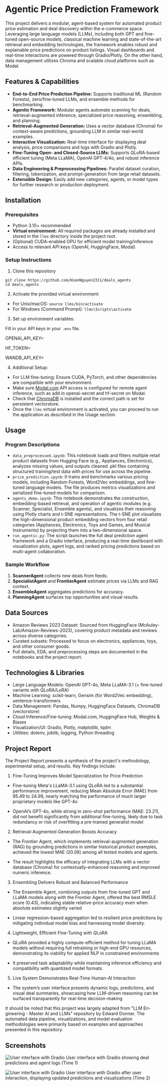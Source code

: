 # Agentic Price Prediction Framework

This project delivers a modular, agent-based system for automated product price estimation and deal discovery within the e-commerce space. Leveraging large language models (LLMs), including both GPT and fine-tuned open-source models, classical machine learning and state-of-the-art retrieval and embedding technologies, the framework enables robust and explainable price predictions on product listings. Visual dashboards and real-time interactions are powered through Gradio/Plotly. On the other hand, data management utilizes Chroma and scalable cloud platforms such as Modal.

## Features & Capabilities

- **End-to-End Price Prediction Pipeline:** Supports traditional ML (Random Forests), zero/fine-tuned LLMs, and ensemble methods for benchmarking.
- **Agentic Framework:** Modular agents automate scanning for deals, retrieval-augmented inference, specialized price reasoning, ensembling, and planning.
- **Retrieval-Augmented Generation:** Uses a vector database (Chroma) for context-aware predictions, grounding LLM in similar real-world examples.
- **Interactive Visualization:** Real-time interface for displaying deal analysis, price comparisons and logs with Gradio and Plotly.
- **Fine-Tuning Open- and Closed-Source LLMs:** Supports QLoRA-based efficient tuning (Meta LLaMA), OpenAI GPT-4/4o, and robust inference APIs.
- **Data Engineering & Preprocessing Pipelines:** Parallel dataset curation, filtering, tokenization, and prompt-generation from large retail datasets.
- **Extensible Design:** Easily add new categories, agents, or model types for further research or production deployment.

## Installation

### Prerequisites


- Python 3.10+ recommended
- **Virtual environment:** All required packages are already installed and stored in the `llms` directory inside the project root.
- (Optional) CUDA-enabled GPU for efficient model training/inference
- Access to relevant API keys (OpenAI, HuggingFace, Modal)

### Setup Instructions

1. Clone this repository
```
git clone https://github.com/HienNguyen2311/deals_agents
cd deals_agents
```
2. Activate the provided virtual environment:
* For Unix/macOS: ```source llms/bin/activate```
* For Windows (Command Prompt): ```llms\Scripts\activate```

3. Set up environment variables:

Fill in your API keys in your `.env` file.

<p>OPENAI_API_KEY=</p>
<p>HF_TOKEN=</p>
<p>WANDB_API_KEY=</p>

4. Additional Setup:

* For LLM fine-tuning: Ensure CUDA, PyTorch, and other dependencies are compatible with your environment.
* Make sure [Modal.com](https://modal.com/) API access is configured for remote agent inference, such as add in openai-secret and hf-secret on Modal.
* Check that [ChromaDB](https://www.trychroma.com/) is installed and the correct path is set for persistent vectorstore.
* Once the `llms` virtual environment is activated, you can proceed to run the application as described in the Usage section.

## Usage

### Program Descriptions

* ```data_preprocessed.ipynb```: This notebook loads and filters multiple retail product datasets from Hugging Face (e.g., Appliances, Electronics), analyzes missing values, and outputs cleaned .pkl files containing structured training/test data with prices for use across the pipeline.
* ```price_prediction.ipynb```: It trains and benchmarks various pricing models, including Random Forests, Word2Vec embeddings, and fine-tuned language models. The file produces metrics visualizations and serialized fine-tuned models for comparison.
* ```agents_demo.ipynb```: This notebook demonstrates the construction, embedding-based retrieval, and operation of agentic modules (e.g. Scanner, Specialist, Ensemble agents), and visualizes their reasoning using Plotly charts and t-SNE representations. The t-SNE plot visualizes the high-dimensional product embedding vectors from four retail categories (Appliances, Electronics, Toys and Games, and Musical Instruments) by projecting them into a two-dimensional space.
* ```run_agentic.py```: The script launches the full deal prediction agent framework and a Gradio interface, producing a real-time dashboard with visualization plots, agent logs, and ranked pricing predictions based on multi-agent collaboration.

### Sample Workflow

1. **ScannerAgent** collects new deals from feeds.
2. **SpecialistAgent** and **FrontierAgent** estimate prices via LLMs and RAG context.
3. **EnsembleAgent** aggregates predictions for accuracy.
4. **PlanningAgent** surfaces top opportunities and visual results.

## Data Sources

* Amazon Reviews 2023 Dataset: Sourced from HuggingFace (McAuley-Lab/Amazon-Reviews-2023), covering product metadata and reviews across diverse categories.
* Curated subsets: Processed to focus on electronics, appliances, toys, and other consumer goods.
* Full details, EDA, and preprocessing steps are documented in the notebooks and the project report.

## Technologies & Libraries

* Large Language Models: OpenAI GPT-4o, Meta LLaMA-3.1 (+ fine-tuned variants with QLoRA/LoRA)
* Machine Learning: scikit-learn, Gensim (for Word2Vec embedding), sentence-transformers
* Data Management: Pandas, Numpy, HuggingFace Datasets, ChromaDB (vectorstore)
* Cloud Inference/Fine-tuning: Modal.com, HuggingFace Hub, Weights & Biases
* Visualization/UI: Gradio, Plotly, matplotlib, tqdm
* Utilities: dotenv, joblib, logging, Python threading

## Project Report

The Project Report presents a synthesis of the project's methodology, experimental setup, and results. Key findings include:

1. Fine-Tuning Improves Model Specialization for Price Prediction

* Fine-tuning Meta's LLaMA-3.1 using QLoRA led to a substantial performance improvement, reducing Mean Absolute Error (MAE) from 95.49 to 24.99, nearly matching the performance of much larger proprietary models like GPT-4o

* OpenAI’s GPT-4o, while strong in zero-shot performance (MAE: 23.21), did not benefit significantly from additional fine-tuning, likely due to task redundancy or risk of overfitting a pre-trained generalist model

2. Retrieval-Augmented Generation Boosts Accuracy

* The Frontier Agent, which implements retrieval-augmented generation (RAG) by grounding predictions in similar historical product examples, achieved the lowest MAE (20.08) among all tested models and agents.

* The result highlights the efficacy of integrating LLMs with a vector database (Chroma) for contextually-enhanced reasoning and improved numeric inference.

3. Ensembling Delivers Robust and Balanced Performance

* The Ensemble Agent, combining outputs from fine-tuned GPT and LLaMA models along with the Frontier Agent, offered the best RMSLE score (0.43), indicating stable relative-price accuracy even when absolute estimates slightly varied

* Linear regression-based aggregation led to resilient price predictions by mitigating individual model bias and harnessing model diversity.

4. Lightweight, Efficient Fine-Tuning with QLoRA

* QLoRA provided a highly compute-efficient method for tuning LLaMA models without requiring full retraining or high-end GPU resources, demonstrating its viability for applied NLP in constrained environments

* It preserved task adaptability while maintaining inference efficiency and compatibility with quantized model formats.

5. Live System Demonstrates Real-Time Human-AI Interaction

* The system’s user interface presents dynamic logs, predictions, and visual deal summaries, showcasing how LLM-driven reasoning can be surfaced transparently for real-time decision-making

It should be noted that this project was largely adapted from "LLM En-
gineering - Master AI and LLMs" repository by Edward Donner. The automated data pipeline, visualizations, and model evaluation methodologies were primarily based on examples and approaches presented in this repository.

## Screenshots

![User interface with Gradio](img/interface.png)
User interface with Gradio showing deal predictions and agent logs (Time 1)

![User interface with Gradio](img/interface2.png)
User interface with Gradio after user interaction, displaying updated predictions and visualizations (Time 2)